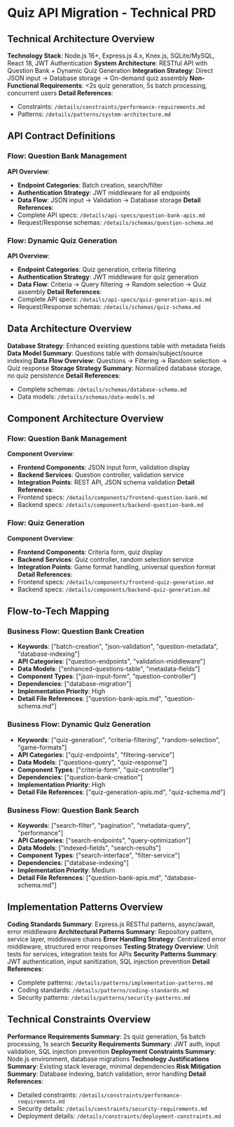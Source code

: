 # Quiz API Migration - Technical PRD

## Technical Architecture Overview

**Technology Stack**: Node.js 16+, Express.js 4.x, Knex.js, SQLite/MySQL, React 18, JWT Authentication
**System Architecture**: RESTful API with Question Bank + Dynamic Quiz Generation
**Integration Strategy**: Direct JSON input → Database storage → On-demand quiz assembly
**Non-Functional Requirements**: <2s quiz generation, 5s batch processing, concurrent users
**Detail References**:
- Constraints: `/details/constraints/performance-requirements.md`
- Patterns: `/details/patterns/system-architecture.md`

## API Contract Definitions

### Flow: Question Bank Management
**API Overview**:
- **Endpoint Categories**: Batch creation, search/filter
- **Authentication Strategy**: JWT middleware for all endpoints
- **Data Flow**: JSON input → Validation → Database storage
**Detail References**:
- Complete API specs: `/details/api-specs/question-bank-apis.md`
- Request/Response schemas: `/details/schemas/question-schema.md`

### Flow: Dynamic Quiz Generation
**API Overview**:
- **Endpoint Categories**: Quiz generation, criteria filtering
- **Authentication Strategy**: JWT middleware for quiz generation
- **Data Flow**: Criteria → Query filtering → Random selection → Quiz assembly
**Detail References**:
- Complete API specs: `/details/api-specs/quiz-generation-apis.md`
- Request/Response schemas: `/details/schemas/quiz-schema.md`

## Data Architecture Overview

**Database Strategy**: Enhanced existing questions table with metadata fields
**Data Model Summary**: Questions table with domain/subject/source indexing
**Data Flow Overview**: Questions → Filtering → Random selection → Quiz response
**Storage Strategy Summary**: Normalized database storage, no quiz persistence
**Detail References**:
- Complete schemas: `/details/schemas/database-schema.md`
- Data models: `/details/schemas/data-models.md`

## Component Architecture Overview

### Flow: Question Bank Management
**Component Overview**:
- **Frontend Components**: JSON input form, validation display
- **Backend Services**: Question controller, validation service
- **Integration Points**: REST API, JSON schema validation
**Detail References**:
- Frontend specs: `/details/components/frontend-question-bank.md`
- Backend specs: `/details/components/backend-question-bank.md`

### Flow: Quiz Generation
**Component Overview**:
- **Frontend Components**: Criteria form, quiz display
- **Backend Services**: Quiz controller, random selection service
- **Integration Points**: Game format handling, universal question format
**Detail References**:
- Frontend specs: `/details/components/frontend-quiz-generation.md`
- Backend specs: `/details/components/backend-quiz-generation.md`

## Flow-to-Tech Mapping

### Business Flow: Question Bank Creation
- **Keywords**: ["batch-creation", "json-validation", "question-metadata", "database-indexing"]
- **API Categories**: ["question-endpoints", "validation-middleware"]
- **Data Models**: ["enhanced-questions-table", "metadata-fields"]
- **Component Types**: ["json-input-form", "question-controller"]
- **Dependencies**: ["database-migration"]
- **Implementation Priority**: High
- **Detail File References**: ["question-bank-apis.md", "question-schema.md"]

### Business Flow: Dynamic Quiz Generation
- **Keywords**: ["quiz-generation", "criteria-filtering", "random-selection", "game-formats"]
- **API Categories**: ["quiz-endpoints", "filtering-service"]
- **Data Models**: ["questions-query", "quiz-response"]
- **Component Types**: ["criteria-form", "quiz-controller"]
- **Dependencies**: ["question-bank-creation"]
- **Implementation Priority**: High
- **Detail File References**: ["quiz-generation-apis.md", "quiz-schema.md"]

### Business Flow: Question Bank Search
- **Keywords**: ["search-filter", "pagination", "metadata-query", "performance"]
- **API Categories**: ["search-endpoints", "query-optimization"]
- **Data Models**: ["indexed-fields", "search-results"]
- **Component Types**: ["search-interface", "filter-service"]
- **Dependencies**: ["database-indexing"]
- **Implementation Priority**: Medium
- **Detail File References**: ["question-bank-apis.md", "database-schema.md"]

## Implementation Patterns Overview

**Coding Standards Summary**: Express.js RESTful patterns, async/await, error middleware
**Architectural Patterns Summary**: Repository pattern, service layer, middleware chains
**Error Handling Strategy**: Centralized error middleware, structured error responses
**Testing Strategy Overview**: Unit tests for services, integration tests for APIs
**Security Patterns Summary**: JWT authentication, input sanitization, SQL injection prevention
**Detail References**:
- Complete patterns: `/details/patterns/implementation-patterns.md`
- Coding standards: `/details/patterns/coding-standards.md`
- Security patterns: `/details/patterns/security-patterns.md`

## Technical Constraints Overview

**Performance Requirements Summary**: 2s quiz generation, 5s batch processing, 1s search
**Security Requirements Summary**: JWT auth, input validation, SQL injection prevention
**Deployment Constraints Summary**: Node.js environment, database migrations
**Technology Justifications Summary**: Existing stack leverage, minimal dependencies
**Risk Mitigation Summary**: Database indexing, batch validation, error handling
**Detail References**:
- Detailed constraints: `/details/constraints/performance-requirements.md`
- Security details: `/details/constraints/security-requirements.md`
- Deployment details: `/details/constraints/deployment-constraints.md`
